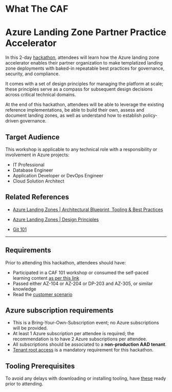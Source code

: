 # What The CAF

# Azure Landing Zone Partner Practice Accelerator

In this 2-day [hackathon](https://github.com/jonathan-vella/what-the-caf/blob/main/learning_path_modules/04_ALZ_Accelerator), attendees will learn how the Azure landing zone accelerator enables their partner organization to make templatized landing zone deployments with baked-in repeatable best practices for governance, security, and compliance.

It comes with a set of design principles for managing the platform at scale; these principles serve as a compass for subsequent design decisions across critical technical domains.

At the end of this hackathon, attendees will be able to leverage the existing reference implementations, be able to build their own, assess and document landing zones, as well as understand how to establish policy-driven governance.

## Target Audience

This workshop is applicable to any technical role with a responsibility or involvement in Azure projects:

- IT Professional
- Database Engineer
- Application Developer or DevOps Engineer
- Cloud Solution Architect

## Related References

- [Azure Landing Zones | Architectural Blueprint, Tooling & Best Practices](https://www.youtube.com/watch?v=VTnqUDMchXA)

- [Azure Landing Zones | Design Principles](https://learn.microsoft.com/en-us/azure/cloud-adoption-framework/ready/landing-zone/design-principles)

- [Git 101](https://www.youtube.com/watch?v=WBg9mlpzEYU)

---

## Requirements

Prior to attending this hackathon, attendees should have:

- Participated in a CAF 101 workshop or consumed the self-paced learning content [as per this link](https://github.com/jonathan-vella/what-the-caf#the-learning-path)
- Passed either AZ-104 or AZ-204 or DP-203 and AZ-305, or similar knowledge
- Read the [customer scenario](https://github.com/jonathan-vella/what-the-caf/blob/main/learning_path_modules/04_ALZ_Accelerator/module_04_customer_scenario.md)

## Azure subscription requirements

- This is a Bring-Your-Own-Subscription event; no Azure subscriptions will be provided.
- At least 1 Azure subscription per attendee is required; the recommendation is to have 2 Azure subscriptions per attendee.
- All subscriptions should be associated to a **non-production AAD tenant**.
- [Tenant root access](https://github.com/Azure/Enterprise-Scale/wiki/Deploying-Enterprise-Scale-Pre-requisites) is a mandatory requirement for this hackathon.

## Tooling Prerequisites

To avoid any delays with downloading or installing tooling, have [these](https://github.com/jonathan-vella/what-the-caf/blob/main/agenda_and_requirements.md#tooling-prerequisites) ready prior to attending.
